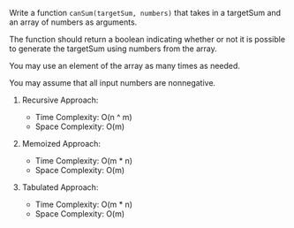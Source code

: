 Write a function `canSum(targetSum, numbers)` that takes in a targetSum and an array of numbers as arguments.

The function should return a boolean indicating whether or not it is possible to generate the targetSum using numbers from the array.

You may use an element of the array as many times as needed.

You may assume that all input numbers are nonnegative.


1. Recursive Approach:
    -   Time Complexity: O(n ^ m)
    -   Space Complexity: O(m)

2. Memoized Approach:
    -   Time Complexity: O(m * n)
    -   Space Complexity: O(m)

3. Tabulated Approach:
    -   Time Complexity: O(m * n)
    -   Space Complexity: O(m)